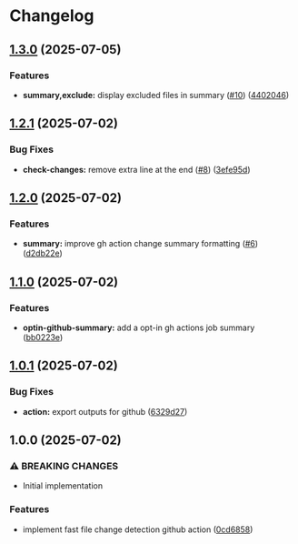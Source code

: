 # Changelog

## [1.3.0](https://github.com/taroj1205/check-changes/compare/v1.2.1...v1.3.0) (2025-07-05)


### Features

* **summary,exclude:** display excluded files in summary ([#10](https://github.com/taroj1205/check-changes/issues/10)) ([4402046](https://github.com/taroj1205/check-changes/commit/4402046e955d08c1697f07831364702207ec1334))

## [1.2.1](https://github.com/taroj1205/check-changes/compare/v1.2.0...v1.2.1) (2025-07-02)


### Bug Fixes

* **check-changes:** remove extra line at the end ([#8](https://github.com/taroj1205/check-changes/issues/8)) ([3efe95d](https://github.com/taroj1205/check-changes/commit/3efe95d3db5a3db691fdde9e4d577383cea97ac6))

## [1.2.0](https://github.com/taroj1205/check-changes/compare/v1.1.0...v1.2.0) (2025-07-02)


### Features

* **summary:** improve gh action change summary formatting ([#6](https://github.com/taroj1205/check-changes/issues/6)) ([d2db22e](https://github.com/taroj1205/check-changes/commit/d2db22e3b44e3be44fb2ddd95f96283006423b18))

## [1.1.0](https://github.com/taroj1205/check-changes/compare/v1.0.1...v1.1.0) (2025-07-02)


### Features

* **optin-github-summary:** add a opt-in gh actions job summary ([bb0223e](https://github.com/taroj1205/check-changes/commit/bb0223eef4dda6b863f945b0798a670de1db5697))

## [1.0.1](https://github.com/taroj1205/check-changes/compare/v1.0.0...v1.0.1) (2025-07-02)


### Bug Fixes

* **action:** export outputs for github ([6329d27](https://github.com/taroj1205/check-changes/commit/6329d27544815d837e939df29d008401706ee782))

## 1.0.0 (2025-07-02)


### ⚠ BREAKING CHANGES

* Initial implementation

### Features

* implement fast file change detection github action ([0cd6858](https://github.com/taroj1205/check-changes/commit/0cd685817c47c10a842eee6a7613fa4d3fc893f7))
